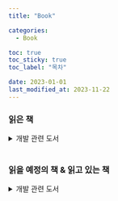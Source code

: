 ```yaml
---
title: "Book"

categories:
  - Book

toc: true
toc_sticky: true
toc_label: "목차"

date: 2023-01-01
last_modified_at: 2023-11-22
---
```


### 읽은 책

<details>
<summary>개발 관련 도서</summary>

<div markdown="1">

![image](https://github.com/teawon/teawon.github.io/assets/78795820/b1273414-17dc-41e8-a981-5bea38e9cd67){: width="200" height="300"}

프레임워크 없는 프론트엔드 개발

</div>

<br>

<div markdown="1">

![image](https://github.com/teawon/teawon.github.io/assets/78795820/dc62e63d-77ee-4fd6-9b90-e3c980dc13b7){: width="200" height="300"}

프론트엔드 성능 최적화 가이드

- [1장](https://teawon.github.io/book/perfomence-1/)
- [2장](https://teawon.github.io/book/perfomence-2/)
- [3장](https://teawon.github.io/book/perfomence-3/)
- [4장](https://teawon.github.io/book/perfomence-4/)

</div>

<br>

<div markdown="1">

![image](https://github.com/teawon/teawon.github.io/assets/78795820/344e6757-b717-4794-8cb7-6fa25287b7ae){: width="200" height="300"}

내 코드가 그렇게 이상한가요?

- [정리](https://teawon.github.io/book/why-my-code-wrong/)

</div>

<br>

<div markdown="1">

![image](https://github.com/teawon/teawon.github.io/assets/78795820/02470c33-e87a-46dd-8988-9c423b1c3fa6){: width="200" height="300"}

프론트엔드 개발자가 알아야 할 브라우저 렌더링의 모든 것

- [정리](https://teawon.github.io/cs/csr-ssr)

</div>

</details>

<br>

### 읽을 예정의 책 & 읽고 있는 책

<details>
<summary>개발 관련 도서</summary>

<div markdown="1">

![image](https://github.com/teawon/teawon.github.io/assets/78795820/1a874745-57b1-4ffa-b173-54bf04109565){: width="200" height="300"}

모던 자바스크립트 Deep Dive:자바스크립트의 기본 개념과 동작 원리

</div>

<br>

<div markdown="1">

![image](https://github.com/teawon/teawon.github.io/assets/78795820/d4bff7f3-088c-4489-8c9f-ca9a15f727d7){: width="200" height="300"}

우아한 타입스크립트 with 리액트

</div>

</details>
